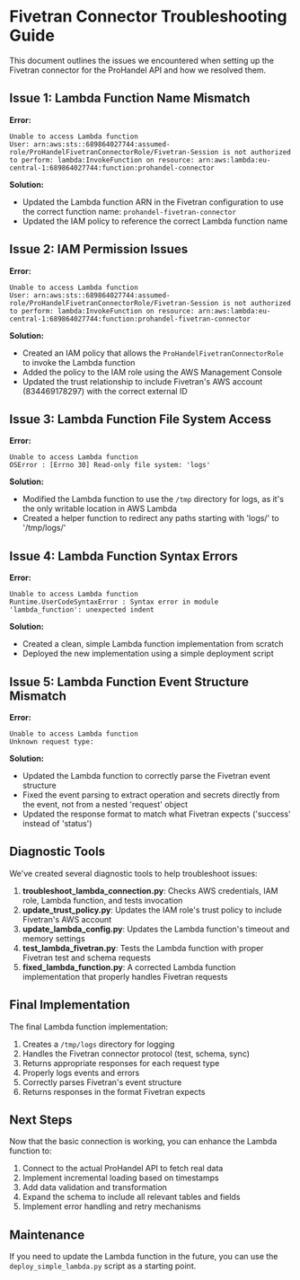 # Fivetran Connector Troubleshooting Guide

This document outlines the issues we encountered when setting up the Fivetran connector for the ProHandel API and how we resolved them.

## Issue 1: Lambda Function Name Mismatch

**Error:**
```
Unable to access Lambda function
User: arn:aws:sts::689864027744:assumed-role/ProHandelFivetranConnectorRole/Fivetran-Session is not authorized to perform: lambda:InvokeFunction on resource: arn:aws:lambda:eu-central-1:689864027744:function:prohandel-connector
```

**Solution:**
- Updated the Lambda function ARN in the Fivetran configuration to use the correct function name: `prohandel-fivetran-connector`
- Updated the IAM policy to reference the correct Lambda function name

## Issue 2: IAM Permission Issues

**Error:**
```
Unable to access Lambda function
User: arn:aws:sts::689864027744:assumed-role/ProHandelFivetranConnectorRole/Fivetran-Session is not authorized to perform: lambda:InvokeFunction on resource: arn:aws:lambda:eu-central-1:689864027744:function:prohandel-fivetran-connector
```

**Solution:**
- Created an IAM policy that allows the `ProHandelFivetranConnectorRole` to invoke the Lambda function
- Added the policy to the IAM role using the AWS Management Console
- Updated the trust relationship to include Fivetran's AWS account (834469178297) with the correct external ID

## Issue 3: Lambda Function File System Access

**Error:**
```
Unable to access Lambda function
OSError : [Errno 30] Read-only file system: 'logs'
```

**Solution:**
- Modified the Lambda function to use the `/tmp` directory for logs, as it's the only writable location in AWS Lambda
- Created a helper function to redirect any paths starting with 'logs/' to '/tmp/logs/'

## Issue 4: Lambda Function Syntax Errors

**Error:**
```
Unable to access Lambda function
Runtime.UserCodeSyntaxError : Syntax error in module 'lambda_function': unexpected indent
```

**Solution:**
- Created a clean, simple Lambda function implementation from scratch
- Deployed the new implementation using a simple deployment script

## Issue 5: Lambda Function Event Structure Mismatch

**Error:**
```
Unable to access Lambda function
Unknown request type: 
```

**Solution:**
- Updated the Lambda function to correctly parse the Fivetran event structure
- Fixed the event parsing to extract operation and secrets directly from the event, not from a nested 'request' object
- Updated the response format to match what Fivetran expects ('success' instead of 'status')

## Diagnostic Tools

We've created several diagnostic tools to help troubleshoot issues:

1. **troubleshoot_lambda_connection.py**: Checks AWS credentials, IAM role, Lambda function, and tests invocation
2. **update_trust_policy.py**: Updates the IAM role's trust policy to include Fivetran's AWS account
3. **update_lambda_config.py**: Updates the Lambda function's timeout and memory settings
4. **test_lambda_fivetran.py**: Tests the Lambda function with proper Fivetran test and schema requests
5. **fixed_lambda_function.py**: A corrected Lambda function implementation that properly handles Fivetran requests

## Final Implementation

The final Lambda function implementation:
1. Creates a `/tmp/logs` directory for logging
2. Handles the Fivetran connector protocol (test, schema, sync)
3. Returns appropriate responses for each request type
4. Properly logs events and errors
5. Correctly parses Fivetran's event structure
6. Returns responses in the format Fivetran expects

## Next Steps

Now that the basic connection is working, you can enhance the Lambda function to:

1. Connect to the actual ProHandel API to fetch real data
2. Implement incremental loading based on timestamps
3. Add data validation and transformation
4. Expand the schema to include all relevant tables and fields
5. Implement error handling and retry mechanisms

## Maintenance

If you need to update the Lambda function in the future, you can use the `deploy_simple_lambda.py` script as a starting point.
